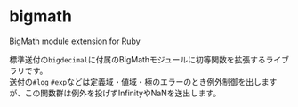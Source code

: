 # bigmath
BigMath module extension for Ruby

標準送付の`bigdecimal`に付属のBigMathモジュールに初等関数を拡張するライブラリです。  
送付の`#log` `#exp`などは定義域・値域・極のエラーのとき例外制御を出しますが、この関数群は例外を投げずInfinityやNaNを送出します。  
